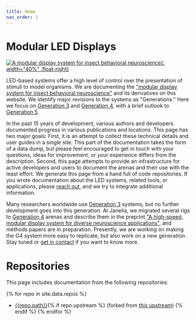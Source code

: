 ```yaml
---
title: Home
nav_order: 1
---
```

# Modular LED Displays

[![A modular display system for insect behavioral neuroscience](docs/assets/Reiser2008.png){: width="40%" .float-right}](https://doi.org/10.1016/j.jneumeth.2007.07.019)

LED-based systems offer a high level of control over the presentation of stimuli to model organisms. We are documenting the ["modular display system for insect behavioral neuroscience"](https://doi.org/10.1016/j.jneumeth.2007.07.019) and its derivatives on this website. We identify major revisions to the systems as "Generations." Here we focus on [Generation 3]({{site.baseurl}}/G3) and [Generation 4](docs/g4_system.md), with a brief outlook to [Generation 5](docs/g5_system.md).

In the past 15 years of development, various authors and developers documented progress in various publications and locations. This page has two major goals: First, it is an attempt to collect these technical details and user guides in a single site. This part of the documentation takes the form of a data dump, but please feel encouraged to get in touch with your questions, ideas for improvement, or your experience differs from the description. Second, this page attempts to provide an infrastructure for active developers and users to document the arenas and their use with the least effort. We generate this page from a hand full of code repositories. If you wrote documentation about the LED systems, related tools, or applications, please [reach out](Contact), and we try to integrate additional information.

Many researchers worldwide use [Generation 3]({{site.baseurl}}/G3) systems, but no further development goes into this generation. At Janelia, we migrated several rigs to [Generation 4](docs/g4_system.md) arenas and describe them in the preprint ["A high-speed, modular display system for diverse neuroscience applications"](https://doi.org/10.1101/2022.08.02.502550), and methods papers are in preparation. Presently, we are working on making the G4 system more easy to replicate, but also work on a new generation. Stay tuned or [get in contact](Contact.md) if you want to know more.

# Repositories

This page includes documentation from the following repositories:

{% for repo in site.data.repos %}

- [{{repo.path}}]({{repo.url}}){% if repo.upstream %} (forked from [this upstream]({{repo.upstream}})) {% endif %}
{% endfor %}

